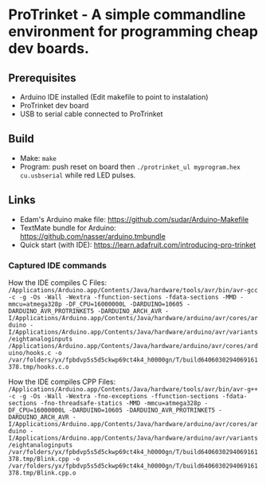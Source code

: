 # ProTrinket - A simple commandline environment for programming cheap dev boards.

## Prerequisites

- Arduino IDE installed (Edit makefile to point to instalation)
- ProTrinket dev board
- USB to serial cable connected to ProTrinket

## Build

* Make: `make`
* Program: push reset on board then `./protrinket_ul myprogram.hex cu.usbserial` while red LED pulses.

## Links

- Edam's Arduino make file: https://github.com/sudar/Arduino-Makefile
- TextMate bundle for Arduino: https://github.com/nasser/arduino.tmbundle
- Quick start (with IDE): https://learn.adafruit.com/introducing-pro-trinket 

### Captured IDE commands 

How the IDE compiles C Files:
`/Applications/Arduino.app/Contents/Java/hardware/tools/avr/bin/avr-gcc -c -g -Os -Wall -Wextra -ffunction-sections -fdata-sections -MMD -mmcu=atmega328p -DF_CPU=16000000L -DARDUINO=10605 -DARDUINO_AVR_PROTRINKET5 -DARDUINO_ARCH_AVR -I/Applications/Arduino.app/Contents/Java/hardware/arduino/avr/cores/arduino -I/Applications/Arduino.app/Contents/Java/hardware/arduino/avr/variants/eightanaloginputs /Applications/Arduino.app/Contents/Java/hardware/arduino/avr/cores/arduino/hooks.c -o /var/folders/yx/fpbdvp5s5d5ckwp69ct4k4_h0000gn/T/build6406030294069161378.tmp/hooks.c.o`

How the IDE compiles CPP Files:
`/Applications/Arduino.app/Contents/Java/hardware/tools/avr/bin/avr-g++ -c -g -Os -Wall -Wextra -fno-exceptions -ffunction-sections -fdata-sections -fno-threadsafe-statics -MMD -mmcu=atmega328p -DF_CPU=16000000L -DARDUINO=10605 -DARDUINO_AVR_PROTRINKET5 -DARDUINO_ARCH_AVR -I/Applications/Arduino.app/Contents/Java/hardware/arduino/avr/cores/arduino -I/Applications/Arduino.app/Contents/Java/hardware/arduino/avr/variants/eightanaloginputs /var/folders/yx/fpbdvp5s5d5ckwp69ct4k4_h0000gn/T/build6406030294069161378.tmp/Blink.cpp -o /var/folders/yx/fpbdvp5s5d5ckwp69ct4k4_h0000gn/T/build6406030294069161378.tmp/Blink.cpp.o`

